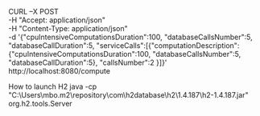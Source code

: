 
CURL –X POST \
-H "Accept: application/json" \
-H "Content-Type: application/json" \
-d '{"cpuIntensiveComputationsDuration":100, "databaseCallsNumber":5, "databaseCallDuration":5, "serviceCalls":[{"computationDescription":{"cpuIntensiveComputationsDuration":100, "databaseCallsNumber":5, "databaseCallDuration":5}, "callsNumber":2 }]}' \
http://localhost:8080/compute

How to launch H2
java -cp "C:\Users\mbo\.m2\repository\com\h2database\h2\1.4.187\h2-1.4.187.jar" org.h2.tools.Server


